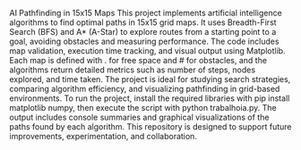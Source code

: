 AI Pathfinding in 15x15 Maps
This project implements artificial intelligence algorithms to find optimal paths in 15x15 grid maps. It uses Breadth-First Search (BFS) and A* (A-Star) to explore routes from a starting point to a goal, avoiding obstacles and measuring performance. The code includes map validation, execution time tracking, and visual output using Matplotlib. Each map is defined with . for free space and # for obstacles, and the algorithms return detailed metrics such as number of steps, nodes explored, and time taken. The project is ideal for studying search strategies, comparing algorithm efficiency, and visualizing pathfinding in grid-based environments.
To run the project, install the required libraries with pip install matplotlib numpy, then execute the script with python trabalhoia.py. The output includes console summaries and graphical visualizations of the paths found by each algorithm. This repository is designed to support future improvements, experimentation, and collaboration.
